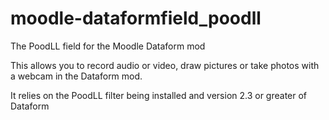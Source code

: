 moodle-dataformfield_poodll
===========================

The PoodLL field for the Moodle Dataform mod

This allows you to record audio or video, draw pictures or take photos with a webcam in the Dataform mod.

It relies on the PoodLL filter being installed and version 2.3 or greater of Dataform
